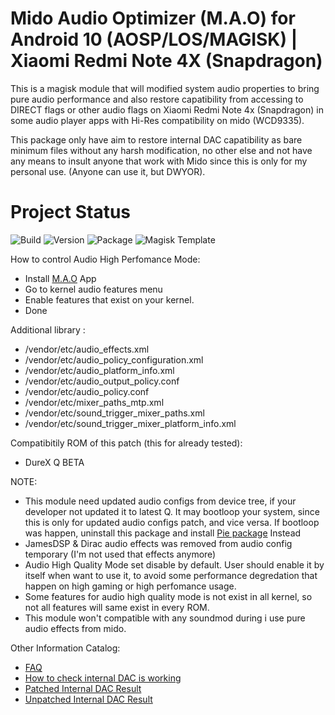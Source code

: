 # Mido Audio Optimizer (M.A.O) for Android 10 (AOSP/LOS/MAGISK) | Xiaomi Redmi Note 4X (Snapdragon)

This is a magisk module that will modified system audio properties to bring pure audio performance and also restore capatibility from accessing to DIRECT flags or other audio flags on Xiaomi Redmi Note 4x (Snapdragon) in some audio player apps with Hi-Res compatibility on mido (WCD9335).

This package only have aim to restore internal DAC capatibility as bare minimum files without any harsh modification, no other else and not have any means to insult anyone that work with Mido since this is only for my personal use. (Anyone can use it, but DWYOR).

# Project Status
![Build](https://img.shields.io/badge/Build%20Status-Updated-green.svg) ![Version](https://img.shields.io/badge/Latest%20Version-1.0.2-blue)
![Package](https://img.shields.io/badge/Package-Magisk-blue.svg) ![Magisk Template](https://img.shields.io/badge/Magisk%20Template-v19.0-blue.svg) 

How to control Audio High Perfomance Mode:
- Install [M.A.O](https://github.com/Nicklas373/M.A.O) App
- Go to kernel audio features menu
- Enable features that exist on your kernel.
- Done

Additional library :
- /vendor/etc/audio_effects.xml
- /vendor/etc/audio_policy_configuration.xml
- /vendor/etc/audio_platform_info.xml
- /vendor/etc/audio_output_policy.conf
- /vendor/etc/audio_policy.conf
- /vendor/etc/mixer_paths_mtp.xml
- /vendor/etc/sound_trigger_mixer_paths.xml
- /vendor/etc/sound_trigger_mixer_platform_info.xml

Compatibitily ROM of this patch (this for already tested):
- DureX Q BETA

NOTE: 
- This module need updated audio configs from device tree, if your developer not updated it to latest Q. It may bootloop your system, since this is only
  for updated audio configs patch, and vice versa. If bootloop was happen, uninstall this package and install [Pie package](https://github.com/Nicklas373/M.A.O-MAGISK-/releases/download/1.0.0%2F1.0.2/M.A.O-MAGISK-v1.0.0-20200116-2236-signed.zip) Instead
- JamesDSP & Dirac audio effects was removed from audio config temporary (I'm not used that effects anymore)
- Audio High Quality Mode set disable by default. User should enable it by itself when want to use it, to avoid some performance degredation that happen on high gaming or high perfomance usage.
- Some features for audio high quality mode is not exist in all kernel, so not all features will same exist in every ROM.
- This module won't compatible with any soundmod during i use pure audio effects from mido.

Other Information Catalog:
- [FAQ](https://github.com/Nicklas373/Internal_DAC_Fixer/blob/dev/test-10/docs/FAQ.md)
- [How to check internal DAC is working](https://github.com/Nicklas373/Internal_DAC_Fixer/blob/dev/test-10/docs/Neutron.md)
- [Patched Internal DAC Result](https://github.com/Nicklas373/Internal_DAC_Fixer/blob/dev/magisk/test-10/Patched.md)
- [Unpatched Internal DAC Result](https://github.com/Nicklas373/Internal_DAC_Fixer/blob/dev/magisk/test-10/Unpatched.md)
